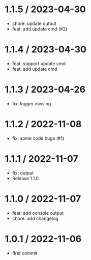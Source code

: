 
1.1.5 / 2023-04-30
==================

  * chore: update output
  * feat: add update cmd (#2)

1.1.4 / 2023-04-30
==================

  * feat: support update cmd
  * feat: add update cmd

1.1.3 / 2023-04-26
==================

  * fix: logger missing

1.1.2 / 2022-11-08
==================

  * fix: some code bugs (#1)

1.1.1 / 2022-11-07
==================

  * fix: output
  * Release 1.1.0

1.1.0 / 2022-11-07
==================

  * feat: add console output
  * chore: add changelog

1.0.1 / 2022-11-06
==================

  * first commit
